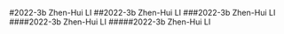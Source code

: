 #2022-3b  Zhen-Hui LI
##2022-3b  Zhen-Hui LI
###2022-3b  Zhen-Hui LI
####2022-3b  Zhen-Hui LI
#####2022-3b  Zhen-Hui LI
